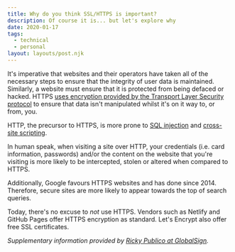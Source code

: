 ```yaml
---
title: Why do you think SSL/HTTPS is important?
description: Of course it is... but let's explore why
date: 2020-01-17
tags:
  - technical
  - personal
layout: layouts/post.njk
---
```

It's imperative that websites and their operators have taken all of the necessary steps to ensure that the integrity of user data is maintained. Similarly, a website must ensure that it is protected from being defaced or hacked. HTTPS [uses encryption provided by the Transport Layer Security protocol](https://www.ncsc.gov.uk/blog-post/serve-websites-over-https-always) to ensure that data isn't manipulated whilst it's on it way to, or from, you.

HTTP, the precursor to HTTPS, is more prone to [SQL injection](https://www.w3schools.com/sql/sql_injection.asp) and [cross-site scripting](https://owasp.org/www-community/attacks/xss/).

In human speak, when visiting a site over HTTP, your credentials (i.e. card information, passwords) and/or the content on the website that you're visiting is more likely to be intercepted, stolen or altered when compared to HTTPS.

Additionally, Google favours HTTPS websites and has done since 2014. Therefore, secure sites are more likely to appear towards the top of search queries.

Today, there's no excuse to _not_ use HTTPS. Vendors such as Netlify and GitHub Pages offer HTTPS encryption as standard. Let's Encrypt also offer free SSL certificates.

_Supplementary information provided by [Ricky Publico at GlobalSign](https://www.globalsign.com/en-sg/blog/why-your-static-website-also-needs-ssl-certificates/)._
